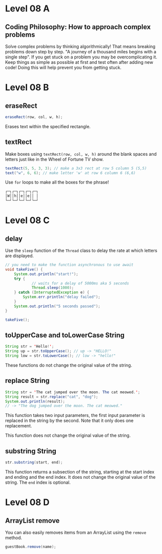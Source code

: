 # Level 08 A

## Coding Philosophy: How to approach complex problems

Solve complex problems by thinking algorithmically! That means breaking problems down step by step. "A journey of a thousand miles begins with a single step". If you get stuck on a problem you may be overcomplicating it. Keep things as simple as possible at first and test often after adding new code! Doing this will help prevent you from getting stuck.

# Level 08 B

## eraseRect

```java
eraseRect(row, col, w, h);
```

Erases text within the specified rectangle.

## textRect

Make boxes using `textRect(row, col, w, h)` around the blank spaces and letters just like in the Wheel of Fortune TV show.

```java
textRect(5, 5, 3, 3); // make a 3x3 rect at row 5 column 5 (5,5)
text("w", 6, 6); // make letter 'w' at row 6 column 6 (6,6)
```

Use `for` loops to make all the boxes for the phrase!

```txt
┌─┐┌─┐┌─┐┌─┐┌─┐
│W││h││e││e││ │
└─┘└─┘└─┘└─┘└─┘
```

# Level 08 C

## delay

Use the `sleep` function of the `Thread` class to delay the rate at which letters are displayed.

```java
// you need to make the function asynchronous to use await
void takeFive() {
	System.out.println("start!");
	try {
			// waits for a delay of 5000ms aka 5 seconds
			Thread.sleep(1000);
	} catch (InterruptedException e) {
		System.err.println("delay failed");
	}
	System.out.println("5 seconds passed");
}

takeFive();
```

## toUpperCase and toLowerCase String

```java
String str = 'Hello!';
String up = str.toUpperCase(); // up -> "HELLO!"
String low = str.toLowerCase(); // low -> "hello!"
```

These functions do not change the original value of the string.

## replace String

```java
String str = 'The cat jumped over the moon. The cat meowed.';
String result = str.replace("cat", "dog");
System.out.println(result);
// -> "The dog jumped over the moon. The cat meowed."
```

This function takes two input parameters, the first input parameter is replaced in the string by the second. Note that it only does one replacement.

This function does not change the original value of the string.

## substring String

```java
str.substring(start, end);
```

This function returns a subsection of the string, starting at the start index and ending and the end index. It does not change the original value of the string. The `end` index is optional.

# Level 08 D

## ArrayList remove

You can also easily removes items from an ArrayList using the `remove` method.

```java
guestBook.remove(name);
```
